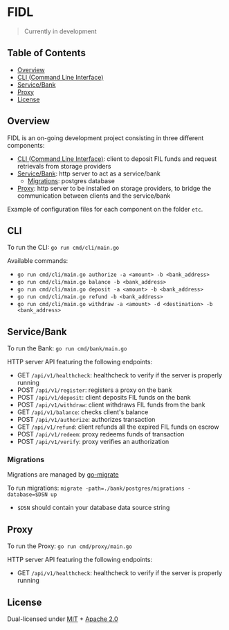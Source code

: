 # FIDL

> Currently in development

## Table of Contents

-   [Overview](#overview)
-   [CLI (Command Line Interface)](#cli)
-   [Service/Bank](#bank)
-   [Proxy](#proxy)
-   [License](#license)

## Overview

FIDL is an on-going development project consisting in three different components:

-   [CLI (Command Line Interface)](#cli): client to deposit FIL funds and request retrievals from storage providers
-   [Service/Bank](#bank): http server to act as a service/bank
    -   [Migrations](#migrations): postgres database
-   [Proxy](#proxy): http server to be installed on storage providers, to bridge the communication between clients and the service/bank

Example of configuration files for each component on the folder `etc`.

## CLI

To run the CLI: `go run cmd/cli/main.go`

Available commands:

-   `go run cmd/cli/main.go authorize -a <amount> -b <bank_address>`
-   `go run cmd/cli/main.go balance -b <bank_address>`
-   `go run cmd/cli/main.go deposit -a <amount> -b <bank_address>`
-   `go run cmd/cli/main.go refund -b <bank_address>`
-   `go run cmd/cli/main.go withdraw -a <amount> -d <destination> -b <bank_address>`

## Service/Bank

To run the Bank: `go run cmd/bank/main.go`

HTTP server API featuring the following endpoints:

-   GET `/api/v1/healthcheck`: healthcheck to verify if the server is properly running
-   POST `/api/v1/register`: registers a proxy on the bank
-   POST `/api/v1/deposit`: client deposits FIL funds on the bank
-   POST `/api/v1/withdraw`: client withdraws FIL funds from the bank
-   GET `/api/v1/balance`: checks client's balance
-   POST `/api/v1/authorize`: authorizes transaction
-   GET `/api/v1/refund`: client refunds all the expired FIL funds on escrow
-   POST `/api/v1/redeem`: proxy redeems funds of transaction
-   POST `/api/v1/verify`: proxy verifies an authorization

### Migrations

Migrations are managed by [go-migrate](https://github.com/golang-migrate/migrate#cli-usage)

To run migrations:
`migrate -path=./bank/postgres/migrations -database=$DSN up`

-   `$DSN` should contain your database data source string

## Proxy

To run the Proxy: `go run cmd/proxy/main.go`

HTTP server API featuring the following endpoints:

-   GET `/api/v1/healthcheck`: healthcheck to verify if the server is properly running

## License

Dual-licensed under [MIT](https://github.com/subvisual/fidl/blob/main/LICENSE-MIT) + [Apache 2.0](https://github.com/subvisual/fidl/blob/main/LICENSE-APACHE)

